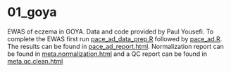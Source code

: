 # 01_goya

EWAS of eczema in GOYA. Data and code provided by Paul Yousefi. To complete the EWAS first run [pace_ad_data_prep.R](code/pace_ad_data_prep.R) followed by [pace_ad.R](code/pace_ad.R). The results can be found in [pace_ad_report.html](report/pace_ad_report.html). Normalization report can be found in [meta.normalization.html](reports/meta.normalization.html) and a QC report can be found in [meta.qc.clean.html](reports/meta.qc.clean.html)

